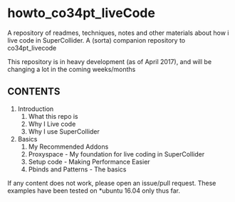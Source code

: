 # howto_co34pt_liveCode
A repository of readmes, techniques, notes and other materials about how i live code in SuperCollider. A (sorta) companion repository to co34pt_livecode 

This repository is in heavy development (as of April 2017), and will be changing a lot in the coming weeks/months

## CONTENTS
1. Introduction
    1. What this repo is
    2. Why I Live code
    3. Why I use SuperCollider 
2. Basics
    1. My Recommended Addons
    2. Proxyspace - My foundation for live coding in SuperCollider
    3. Setup code - Making Performance Easier
    4. Pbinds and Patterns - The basics

If any content does not work, please open an issue/pull request. These examples have been tested on *ubuntu 16.04 only thus far.
